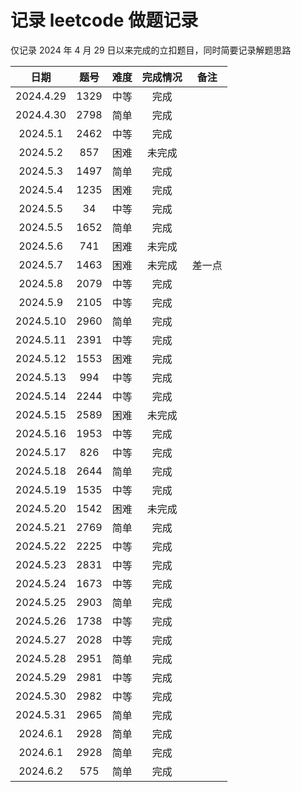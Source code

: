 # 记录 leetcode 做题记录

仅记录 2024 年 4 月 29 日以来完成的立扣题目，同时简要记录解题思路

|   日期    | 题号 | 难度 | 完成情况 | 备注   |
| :-------: | :--: | :--: | :------: | ------ |
| 2024.4.29 | 1329 | 中等 |   完成   |
| 2024.4.30 | 2798 | 简单 |   完成   |
| 2024.5.1  | 2462 | 中等 |   完成   |
| 2024.5.2  | 857  | 困难 |  未完成  |
| 2024.5.3  | 1497 | 简单 |   完成   |
| 2024.5.4  | 1235 | 困难 |   完成   |
| 2024.5.5  |  34  | 中等 |   完成   |
| 2024.5.5  | 1652 | 简单 |   完成   |
| 2024.5.6  | 741  | 困难 |  未完成  |
| 2024.5.7  | 1463 | 困难 |  未完成  | 差一点 |
| 2024.5.8  | 2079 | 中等 |   完成   |
| 2024.5.9  | 2105 | 中等 |   完成   |
| 2024.5.10 | 2960 | 简单 |   完成   |
| 2024.5.11 | 2391 | 中等 |   完成   |
| 2024.5.12 | 1553 | 困难 |   完成   |
| 2024.5.13 | 994  | 中等 |   完成   |
| 2024.5.14 | 2244 | 中等 |   完成   |
| 2024.5.15 | 2589 | 困难 |  未完成  |
| 2024.5.16 | 1953 | 中等 |   完成   |
| 2024.5.17 | 826  | 中等 |   完成   |
| 2024.5.18 | 2644 | 简单 |   完成   |
| 2024.5.19 | 1535 | 中等 |   完成   |
| 2024.5.20 | 1542 | 困难 |  未完成  |
| 2024.5.21 | 2769 | 简单 |   完成   |
| 2024.5.22 | 2225 | 中等 |   完成   |
| 2024.5.23 | 2831 | 中等 |   完成   |
| 2024.5.24 | 1673 | 中等 |   完成   |
| 2024.5.25 | 2903 | 简单 |   完成   |
| 2024.5.26 | 1738 | 中等 |   完成   |
| 2024.5.27 | 2028 | 中等 |   完成   |
| 2024.5.28 | 2951 | 简单 |   完成   |
| 2024.5.29 | 2981 | 中等 |   完成   |
| 2024.5.30 | 2982 | 中等 |   完成   |
| 2024.5.31 | 2965 | 简单 |   完成   |
| 2024.6.1  | 2928 | 简单 |   完成   |
| 2024.6.1  | 2928 | 简单 |   完成   |
| 2024.6.2  | 575 | 简单 |   完成   |
